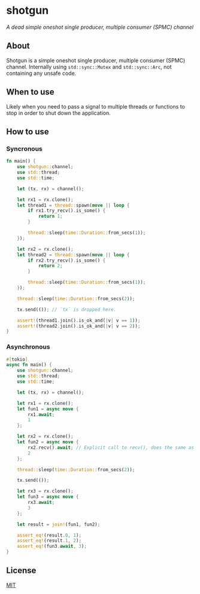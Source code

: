 # shotgun
_A dead simple oneshot single producer, multiple consumer (SPMC) channel_

## About
Shotgun is a simple oneshot single producer, multiple consumer (SPMC) channel.
Internally using `std::sync::Mutex` and `std::sync::Arc`, not containing any unsafe code.

## When to use

Likely when you need to pass a signal to multiple threads or functions to stop in order to shut down the application.

## How to use

### Syncronous
```rust
fn main() {
    use shotgun::channel;
    use std::thread;
    use std::time;

    let (tx, rx) = channel();

    let rx1 = rx.clone();
    let thread1 = thread::spawn(move || loop {
        if rx1.try_recv().is_some() {
            return 1;
        }

        thread::sleep(time::Duration::from_secs(1));
    });

    let rx2 = rx.clone();
    let thread2 = thread::spawn(move || loop {
        if rx2.try_recv().is_some() {
            return 2;
        }

        thread::sleep(time::Duration::from_secs(1));
    });

    thread::sleep(time::Duration::from_secs(2));

    tx.send(()); // `tx` is dropped here.

    assert!(thread1.join().is_ok_and(|v| v == 1));
    assert!(thread2.join().is_ok_and(|v| v == 2));
}
```

### Asynchronous
```rust
#[tokio]
async fn main() {
    use shotgun::channel;
    use std::thread;
    use std::time;

    let (tx, rx) = channel();

    let rx1 = rx.clone();
    let fun1 = async move {
        rx1.await;
        1
    };

    let rx2 = rx.clone();
    let fun2 = async move {
        rx2.recv().await; // Explicit call to recv(), does the same as calling `.await` directly.
        2
    };

    thread::sleep(time::Duration::from_secs(2));

    tx.send(());

    let rx3 = rx.clone();
    let fun3 = async move {
        rx3.await;
        3
    };

    let result = join!(fun1, fun2);

    assert_eq!(result.0, 1);
    assert_eq!(result.1, 2);
    assert_eq!(fun3.await, 3);
}
```

## License
[MIT](LICENSE)
